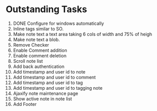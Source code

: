 # Outstanding Tasks

1. DONE Configure for windows automatically
2. Inline tags similar to SO.
3. Make note text a text area taking 6 cols of width and 75% of heigh
4. Make note text a blob.
5. Remove Checker
6. Enable Comment addition
7. Enable comment deletion
8. Scroll note list
9. Add back authentication
10. Add timestamp and user id to note
11. Add timestamp and user id to comment
12. Add timestamp and user id to tag
13. Add timestamp and user id to tagging note
14. Ajaxify note maintenance page
15. Show active note in note list
16. Add Footer

